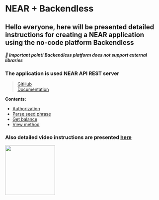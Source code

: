 # NEAR + Backendless

## Hello everyone, here will be presented detailed instructions for creating a NEAR application using the no-code platform Backendless

##### 🔴 **_Important point!_** Backendless platform does not support external libraries

### The application is used NEAR API REST server
> [GitHub](https://github.com/near-examples/near-api-rest-server)  
> [Documentation](https://docs.near.org/docs/api/rest-server/overview)

**Contents:**
- [Authorization](https://github.com/kzncvaa/near-beackendless-integration/tree/main/1.Authorization)
- [Parse seed phrase](https://github.com/kzncvaa/near-beackendless-integration/tree/main/2.Parse%20seed%20phrase)
- [Get balance](https://github.com/kzncvaa/near-beackendless-integration/tree/main/3.Get%20balance)
- [View method]()

### Also detailed video instructions are presented [here](https://www.youtube.com/watch?v=znv3wAwaavk&list=PL8baReAWcc9tUdzaFaaLo7Q5uGeEs8ert)

<img src="https://near.org/wp-content/uploads/2021/09/brand-stack-300x300.png" height="160">


[//]: # (![GitHub Light]&#40;https://cryptologos.cc/logos/near-protocol-near-logo.png#gh-light-mode-only&#41; ![GitHub Dark]&#40;https://crypto-central.io/library/uploads/near-protocol-logo-w.png#gh-dark-mode-only&#41;)
